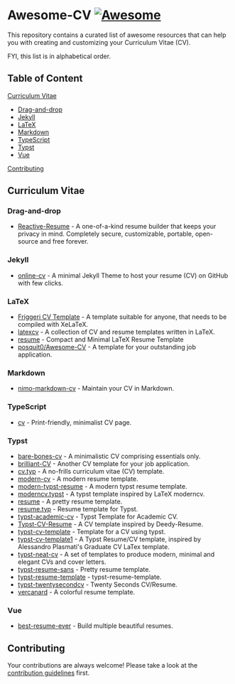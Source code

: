 # Awesome-CV [![Awesome](https://awesome.re/badge.svg)](https://awesome.re)

This repository contains a curated list of awesome resources that can help you with creating and customizing your Curriculum Vitae (CV).

FYI, this list is in alphabetical order.

## Table of Content

[Curriculum Vitae](#curriculum-vitae)
- [Drag-and-drop](#drag-and-drop)
- [Jekyll](#jekyll)
- [LaTeX](#latex)
- [Markdown](#markdown)
- [TypeScript](#typescript)
- [Typst](#typst)
- [Vue](#vue)

[Contributing](#contributing)

## Curriculum Vitae

### Drag-and-drop

- [Reactive-Resume](https://github.com/AmruthPillai/Reactive-Resume) - A one-of-a-kind resume builder that keeps your privacy in mind. Completely secure, customizable, portable, open-source and free forever.

### Jekyll

- [online-cv](https://github.com/sharu725/online-cv) - A minimal Jekyll Theme to host your resume (CV) on GitHub with few clicks.

### LaTeX

- [Friggeri CV Template](https://www.overleaf.com/latex/templates/friggeri-cv-template/hmnchbfmjgqh) - A template suitable for anyone, that needs to be compiled with XeLaTeX.
- [latexcv](https://github.com/jankapunkt/latexcv) - A collection of CV and resume templates written in LaTeX.
- [resume](https://github.com/avinal/resume) - Compact and Minimal LaTeX Resume Template
- [posquit0/Awesome-CV](https://github.com/posquit0/Awesome-CV) - A template for your outstanding job application.

### Markdown

- [nimo-markdown-cv](https://github.com/wodeni/nimo-markdown-cv) - Maintain your CV in Markdown.

### TypeScript

- [cv](https://github.com/BartoszJarocki/cv) - Print-friendly, minimalist CV page.

### Typst

- [bare-bones-cv](https://github.com/caffeinatedgaze/bare-bones-cv) - A minimalistic CV comprising essentials only.
- [brilliant-CV](https://github.com/mintyfrankie/brilliant-CV) - Another CV template for your job application.
- [cv.typ](https://github.com/jskherman/cv.typ) - A no-frills curriculum vitae (CV) template.
- [modern-cv](https://github.com/DeveloperPaul123/modern-cv) - A modern resume template.
- [modern-typst-resume](https://github.com/peterpf/modern-typst-resume) - A modern typst resume template.
- [moderncv.typst](https://github.com/giovanniberti/moderncv.typst) - A typst template inspired by LaTeX moderncv.
- [resume](https://github.com/hexWars/resume) - A pretty resume template.
- [resume.typ](https://github.com/wusyong/resume.typ) - Resume template for Typst.
- [typst-academic-cv](https://github.com/DawnEver/typst-academic-cv) - Typst Template for Academic CV.
- [Typst-CV-Resume](https://github.com/jxpeng98/Typst-CV-Resume) - A CV template inspired by Deedy-Resume.
- [typst-cv-template](https://github.com/JCGoran/typst-cv-template) - Template for a CV using typst.
- [typst-cv-template1](https://github.com/vaibhavjhawar/typst-cv-template1) - A Typst Resume/CV template, inspired by Alessandro Plasmati's Graduate CV LaTex template.
- [typst-neat-cv](https://github.com/UntimelyCreation/typst-neat-cv) - A set of templates to produce modern, minimal and elegant CVs and cover letters.
- [typst-resume-sans](https://github.com/mizlan/typst-resume-sans) - Pretty resume template.
- [typst-resume-template](https://github.com/bamboovir/typst-resume-template) - typst-resume-template.
- [typst-twentysecondcv](https://github.com/tomowang/typst-twentysecondcv) - Twenty Seconds CV/Resume.
- [vercanard](https://github.com/elegaanz/vercanard) - A colorful resume template.

### Vue

- [best-resume-ever](https://github.com/salomonelli/best-resume-ever) - Build multiple beautiful resumes.

## Contributing

Your contributions are always welcome! Please take a look at the [contribution guidelines](CONTRIBUTING.md) first.
